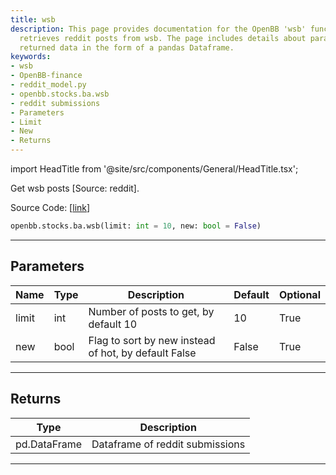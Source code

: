 ```yaml
---
title: wsb
description: This page provides documentation for the OpenBB 'wsb' function, which
  retrieves reddit posts from wsb. The page includes details about parameters and
  returned data in the form of a pandas Dataframe.
keywords:
- wsb
- OpenBB-finance
- reddit_model.py
- openbb.stocks.ba.wsb
- reddit submissions
- Parameters
- Limit
- New
- Returns
---
```


import HeadTitle from '@site/src/components/General/HeadTitle.tsx';

<HeadTitle title="stocks.ba.wsb - Reference | OpenBB SDK Docs" />

Get wsb posts [Source: reddit].

Source Code: [[link](https://github.com/OpenBB-finance/OpenBBTerminal/tree/main/openbb_terminal/common/behavioural_analysis/reddit_model.py#L602)]

```python
openbb.stocks.ba.wsb(limit: int = 10, new: bool = False)
```

---

## Parameters

| Name | Type | Description | Default | Optional |
| ---- | ---- | ----------- | ------- | -------- |
| limit | int | Number of posts to get, by default 10 | 10 | True |
| new | bool | Flag to sort by new instead of hot, by default False | False | True |


---

## Returns

| Type | Description |
| ---- | ----------- |
| pd.DataFrame | Dataframe of reddit submissions |
---

